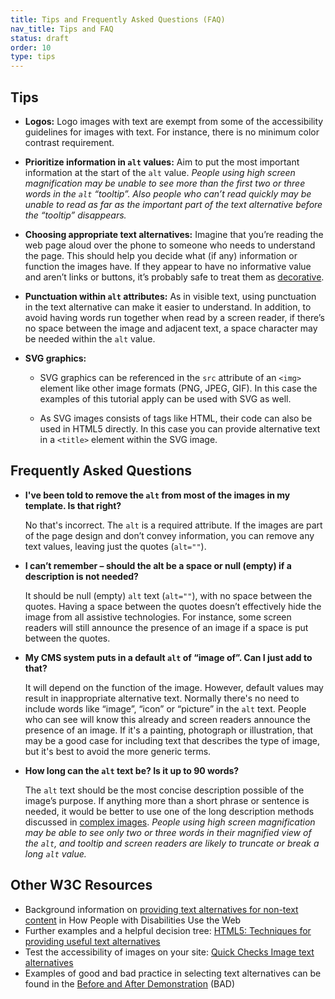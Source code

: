 ```yaml
---
title: Tips and Frequently Asked Questions (FAQ)
nav_title: Tips and FAQ
status: draft
order: 10
type: tips
---
```


## Tips

-   **Logos:** Logo images with text are exempt from some of the accessibility guidelines for images with text. For instance, there is no minimum color contrast requirement.

-   **Prioritize information in `alt` values:** Aim to put the most important information at the start of the `alt` value. *People using high screen magnification may be unable to see more than the first two or three words in the `alt` “tooltip”. Also people who can’t read quickly may be unable to read as far as the important part of the text alternative before the “tooltip” disappears.*

-   **Choosing appropriate text alternatives:** Imagine that you’re reading the web page aloud over the phone to someone who needs to understand the page. This should help you decide what (if any) information or function the images have. If they appear to have no informative value and aren’t links or buttons, it’s probably safe to treat them as [decorative](decorative.html).

-   **Punctuation within `alt` attributes:** As in visible text, using punctuation in the text alternative can make it easier to understand. In addition, to avoid having words run together when read by a screen reader, if there’s no space between the image and adjacent text, a space character may be needed within the `alt` value.

-   **SVG graphics:** 

    * SVG graphics can be referenced in the `src` attribute of an `<img>` element like other image formats (PNG, JPEG, GIF). In this case the examples of this tutorial apply can be used with SVG as well.

    * As SVG images consists of tags like HTML, their code can also be used in HTML5 directly. In this case you can provide alternative text in a `<title>` element within the SVG image.

## Frequently Asked Questions

-   **I've been told to remove the `alt` from most of the images in my template. Is that right?**

    No that's incorrect. The `alt` is a required attribute. If the images are part of the page design and don’t convey information, you can remove any text values, leaving just the quotes (`alt=""`).

-   **I can’t remember – should the alt be a space or null (empty) if a description is not needed?**

    It should be null (empty) `alt` text (`alt=""`), with no space between the quotes. Having a space between the quotes doesn’t effectively hide the image from all assistive technologies. For instance, some screen readers will still announce the presence of an image if a space is put between the quotes.


-   **My CMS system puts in a default `alt` of “image of”. Can I just add to that?**

    It will depend on the function of the image. However, default values may result in inappropriate alternative text. Normally there's no need to include words like “image”, “icon” or “picture” in the `alt` text. People who can see will know this already and screen readers announce the presence of an image. If it's a painting, photograph or illustration, that may be a good case for including text that describes the type of image, but it's best to avoid the more generic terms.

-   **How long can the `alt` text be? Is it up to 90 words?**

    The `alt` text should be the most concise description possible of the image’s purpose. If anything more than a short phrase or sentence is needed, it would be better to use one of the long description methods discussed in [complex images](complex.html). *People using high screen magnification may be able to see only two or three words in their magnified view of the `alt`, and tooltip and screen readers are likely to truncate or break a long `alt` value.*

## Other W3C Resources

-   Background information on [providing text alternatives for non-text content](http://www.w3.org/WAI/intro/people-use-web/principles#alternatives) in How People with Disabilities Use the Web
-   Further examples and a helpful decision tree: [HTML5: Techniques for providing useful text alternatives](http://www.w3.org/TR/html-alt-techniques/)
-   Test the accessibility of images on your site: [Quick Checks Image text alternatives](http://www.w3.org/WAI/EO/Drafts/eval/checks#images)
-   Examples of good and bad practice in selecting text alternatives can be found in the [Before and After Demonstration](http://www.w3.org/WAI/demos/bad/) (BAD)
